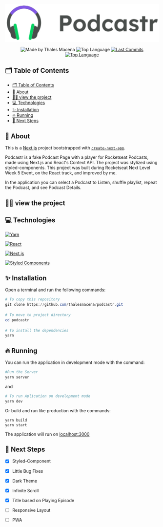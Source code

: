 <div align="center">
  <br />
  <img src=".github/banner.svg" width="546" alt="podcastr" />
  <br />
  <p>
    <img src="https://img.shields.io/badge/made%20by-Thales%20Macena-2D325E?labelColor=F0DB4F&style=for-the-badge&logo=visual-studio-code&logoColor=2D325E" alt="Made by Thales Macena">
    <img alt="Top Language" src="https://img.shields.io/github/languages/top/thalesmacena/podcastr?color=2D325E&labelColor=F0DB4F&style=for-the-badge&logo=typescript&logoColor=2D325E">
    <a href="https://github.com/thalesmacena/podcastr/commits/master">
      <img alt="Last Commits" src="https://img.shields.io/github/last-commit/thalesmacena/podcastr?color=2D325E&labelColor=F0DB4F&style=for-the-badge&logo=github&logoColor=2D325E">
    </a>
<a href="https://github.com/thalesmacena/podcastr/issues"><img alt="Top Language" src="https://img.shields.io/github/issues-raw/thalesmacena/podcastr?color=2D325E&labelColor=F0DB4F&style=for-the-badge&logo=github&logoColor=2D325E"></a>
  </p>
</div>

## 🗂 Table of Contents
- [🗂 Table of Contents](#-table-of-contents)
- [📑 About](#-about)
- [🕵️‍♂️ view the project](#️️-view-the-project)
- [💻 Technologies](#-technologies)
- [✨ Installation](#-installation)
- [🔥 Running](#-running)
- [🏃 Next Steps](#-next-steps)
  
  
## 📑 About

This is a [Next.js](https://nextjs.org/) project bootstrapped with [`create-next-app`](https://github.com/vercel/next.js/tree/canary/packages/create-next-app).

Podcastr is a fake Podcast Page with a player for Rocketseat Podcasts, made using Next.js and React's Context API. The project was stylized using styled-components. This project was built during Rocketseat Next Level Week 5 Event, on the React track, and improved by me.

In the application you can select a Podcast to Listen, shuffle playlist, repeat the Podcast, and see Podcast Details.

## 🕵️‍♂️ view the project


## 💻 Technologies

<a href="https://yarnpkg.com/"><img src="https://img.shields.io/badge/-Yarn-2D325E?labelColor=F0DB4F&style=for-the-badge&logo=yarn&logoColor=2D325E" alt="Yarn"></a>

<a href="https://reactjs.org/"><img src="https://img.shields.io/badge/-React-2D325E?labelColor=F0DB4F&style=for-the-badge&logo=react&logoColor=2D325E" alt="React"></a>

<a href="https://nextjs.org/"><img src="https://img.shields.io/badge/-Next.js-2D325E?labelColor=F0DB4F&style=for-the-badge&logo=next.js&logoColor=2D325E" alt="Next.js"></a>

<a href="https://styled-components.com/"><img src="https://img.shields.io/badge/-Styled%20Components-2D325E?labelColor=F0DB4F&style=for-the-badge&logo=styled-components&logoColor=2D325E" alt="Styled Components"></a>


## ✨ Installation
Open a terminal and run the following commands:

```PowerShell
# To copy this repository
git clone https://github.com/thalesmacena/podcastr.git

# To move to project directory
cd podcastr

# To install the dependencies
yarn
```

## 🔥 Running
You can run the application in development mode with the command:

```Powershell
#Run the Server
yarn server
```

and 

```Powershell
# To run Aplication on development mode
yarn dev
```

Or build and run like production with the commands:
```
yarn build
yarn start
```

The application will run on [localhost:3000](http://localhost:3000/)

## 🏃 Next Steps
- [x] Styled-Component
- [x] Little Bug Fixes
- [x] Dark Theme
- [x] Infinite Scroll
- [x] Title based on Playing Episode   
- [ ] Responsive Layout
- [ ] PWA 

